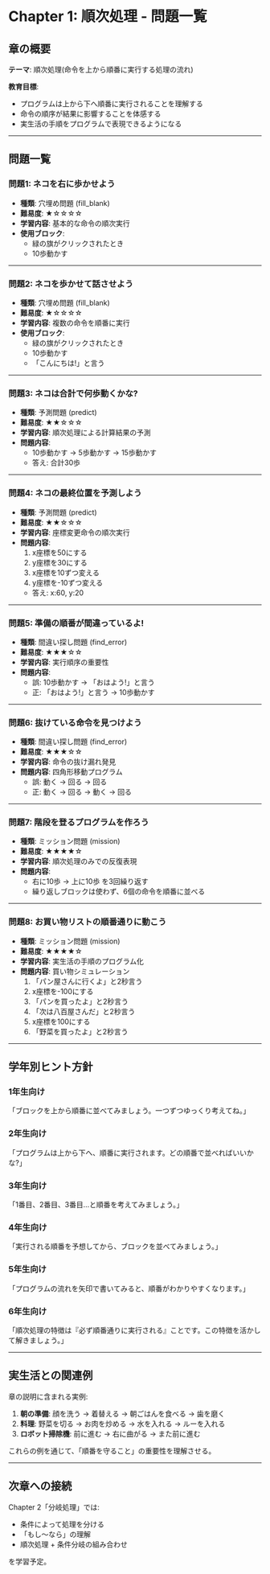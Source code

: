 # Chapter 1: 順次処理 - 問題一覧

## 章の概要

**テーマ**: 順次処理(命令を上から順番に実行する処理の流れ)

**教育目標**:
- プログラムは上から下へ順番に実行されることを理解する
- 命令の順序が結果に影響することを体感する
- 実生活の手順をプログラムで表現できるようになる

---

## 問題一覧

### 問題1: ネコを右に歩かせよう
- **種類**: 穴埋め問題 (fill_blank)
- **難易度**: ★☆☆☆☆
- **学習内容**: 基本的な命令の順次実行
- **使用ブロック**:
  - 緑の旗がクリックされたとき
  - 10歩動かす

---

### 問題2: ネコを歩かせて話させよう
- **種類**: 穴埋め問題 (fill_blank)
- **難易度**: ★☆☆☆☆
- **学習内容**: 複数の命令を順番に実行
- **使用ブロック**:
  - 緑の旗がクリックされたとき
  - 10歩動かす
  - 「こんにちは!」と言う

---

### 問題3: ネコは合計で何歩動くかな?
- **種類**: 予測問題 (predict)
- **難易度**: ★★☆☆☆
- **学習内容**: 順次処理による計算結果の予測
- **問題内容**:
  - 10歩動かす → 5歩動かす → 15歩動かす
  - 答え: 合計30歩

---

### 問題4: ネコの最終位置を予測しよう
- **種類**: 予測問題 (predict)
- **難易度**: ★★☆☆☆
- **学習内容**: 座標変更命令の順次実行
- **問題内容**:
  1. x座標を50にする
  2. y座標を30にする
  3. x座標を10ずつ変える
  4. y座標を-10ずつ変える
  - 答え: x:60, y:20

---

### 問題5: 準備の順番が間違っているよ!
- **種類**: 間違い探し問題 (find_error)
- **難易度**: ★★★☆☆
- **学習内容**: 実行順序の重要性
- **問題内容**:
  - 誤: 10歩動かす → 「おはよう!」と言う
  - 正: 「おはよう!」と言う → 10歩動かす

---

### 問題6: 抜けている命令を見つけよう
- **種類**: 間違い探し問題 (find_error)
- **難易度**: ★★★☆☆
- **学習内容**: 命令の抜け漏れ発見
- **問題内容**: 四角形移動プログラム
  - 誤: 動く → 回る → 回る
  - 正: 動く → 回る → 動く → 回る

---

### 問題7: 階段を登るプログラムを作ろう
- **種類**: ミッション問題 (mission)
- **難易度**: ★★★★☆
- **学習内容**: 順次処理のみでの反復表現
- **問題内容**:
  - 右に10歩 → 上に10歩 を3回繰り返す
  - 繰り返しブロックは使わず、6個の命令を順番に並べる

---

### 問題8: お買い物リストの順番通りに動こう
- **種類**: ミッション問題 (mission)
- **難易度**: ★★★★☆
- **学習内容**: 実生活の手順のプログラム化
- **問題内容**: 買い物シミュレーション
  1. 「パン屋さんに行くよ」と2秒言う
  2. x座標を-100にする
  3. 「パンを買ったよ」と2秒言う
  4. 「次は八百屋さんだ」と2秒言う
  5. x座標を100にする
  6. 「野菜を買ったよ」と2秒言う

---

## 学年別ヒント方針

### 1年生向け
「ブロックを上から順番に並べてみましょう。一つずつゆっくり考えてね。」

### 2年生向け
「プログラムは上から下へ、順番に実行されます。どの順番で並べればいいかな?」

### 3年生向け
「1番目、2番目、3番目...と順番を考えてみましょう。」

### 4年生向け
「実行される順番を予想してから、ブロックを並べてみましょう。」

### 5年生向け
「プログラムの流れを矢印で書いてみると、順番がわかりやすくなります。」

### 6年生向け
「順次処理の特徴は『必ず順番通りに実行される』ことです。この特徴を活かして解きましょう。」

---

## 実生活との関連例

章の説明に含まれる実例:

1. **朝の準備**: 顔を洗う → 着替える → 朝ごはんを食べる → 歯を磨く
2. **料理**: 野菜を切る → お肉を炒める → 水を入れる → ルーを入れる
3. **ロボット掃除機**: 前に進む → 右に曲がる → また前に進む

これらの例を通じて、「順番を守ること」の重要性を理解させる。

---

## 次章への接続

Chapter 2「分岐処理」では:
- 条件によって処理を分ける
- 「もし〜なら」の理解
- 順次処理 + 条件分岐の組み合わせ

を学習予定。

